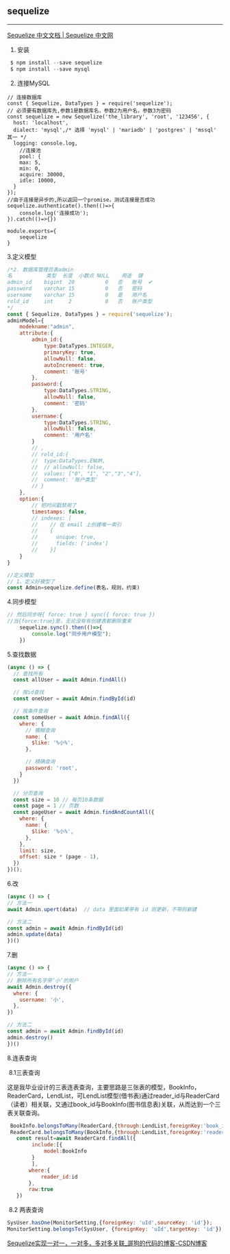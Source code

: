 ## sequelize

------

[Sequelize 中文文档 | Sequelize 中文网](https://www.sequelize.com.cn/)

1. 安装

 ```js
  $ npm install --save sequelize
  $ npm install --save mysql
 ```

2. 连接MySQL

```JS
// 连接数据库
const { Sequelize, DataTypes } = require('sequelize');
// 必须要有数据库先,参数1是数据库名，参数2为用户名，参数3为密码
const sequelize = new Sequelize('the_library', 'root', '123456', {
  host: 'localhost',
  dialect: 'mysql',/* 选择 'mysql' | 'mariadb' | 'postgres' | 'mssql' 其一 */
  logging: console.log,
    //连接池
    pool: {
    max: 5,
    min: 0,
    acquire: 30000,
    idle: 10000,
  }
});
//由于连接是异步的,所以返回一个promise，测试连接是否成功
sequelize.authenticate().then(()=>{
	console.log('连接成功');
}).catch(()=>{})

module.exports={
	sequelize
}
```

3.定义模型

```js
/*2. 数据库管理员表admin
名			类型	长度	小数点	NULL	用途	键
admin_id	bigint	20			0	否	账号	✔
password	varchar	15			0	否	密码	
username	varchar	15			0	是	用户名	
rold_id		int		2			0	否	账户类型
*/
const { Sequelize, DataTypes } = require('sequelize');
adminModel={
	modekname:"admin",
	attribute:{
		admin_id:{
			type:DataTypes.INTEGER,
			primaryKey: true,
			allowNull: false,
			autoIncrement: true,
			comment: '账号'
		},
		password:{
			type:DataTypes.STRING,
			allowNull: false,
			comment: '密码'
		},
		username:{
			type:DataTypes.STRING,
			allowNull: false,
			comment: '用户名'
		}
		// ,
		// rold_id:{
		// 	type:DataTypes.ENUM,
		// 	// allowNull: false,
		// 	values: ["0", "1", "2","3","4"],
		// 	comment: '账户类型'
		// }
	},
	option:{
		// 把时间戳禁用了
		timestamps: false,
		// indexes: [
		//    // 在 email 上创建唯一索引
		//    {
		//      unique: true,
		//      fields: ['index']
		//    }]
	}
}

//定义模型
// 1、定义好模型了
const Admin=sequelize.define(表名，规则，约束)
```

4.同步模型

```js
// 然后同步呀{ force: true } sync({ force: true })
//当{force:true}是，无论没有有创建表都删除重来
	sequelize.sync().then(()=>{
		console.log("同步用户模型");
	})
```

5.查找数据

```js
(async () => {
  // 查找所有
  const allUser = await Admin.findAll()

  // 按id查找
  const oneUser = await Admin.findById(id)

  // 按条件查询
  const someUser = await Admin.findAll({
    where: {
      // 模糊查询
      name: {
        $like: '%小%',
      },

      // 精确查询
      password: 'root',
    }
  })

  // 分页查询
  const size = 10 // 每页10条数据
  const page = 1 // 页数
  const pageUser = await Admin.findAndCountAll({
    where: {
      name: {
        $like: '%小%',
      },
    },
    limit: size,
    offset: size * (page - 1),
  })
})();
```

6.改

```js
(async () => {
// 方法一
await Admin.upert(data)  // data 里面如果带有 id 则更新，不带则新建

// 方法二
const admin = await Admin.findById(id)
admin.update(data)
})()
```

7.删

```js
(async () => {
// 方法一
// 删除所有名字带’小‘的用户
await Admin.destroy({
  where: {
    username: '小',
  },
})

// 方法二
const admin = await Admin.findById(id)
admin.destroy()
})()
```

8.连表查询

​	8.1三表查询

这是我毕业设计的三表连表查询，主要思路是三张表的模型，BookInfo，ReaderCard，LendList，可LendList模型(借书表)通过reader_id与ReaderCard（读者）相关联，又通过book_id与BookInfo(图书信息表)关联，从而达到一个三表关联查询。

```js
 BookInfo.belongsToMany(ReaderCard,{through:LendList,foreignKey:'book_id'})
 ReaderCard.belongsToMany(BookInfo,{through:LendList,foreignKey:'reader_id'})
   const result=await ReaderCard.findAll({
	    include:[{
			model:BookInfo
		}
		],
	   where:{
		   reader_id:id
	   },
	   raw:true 
   })
```

​	 8.2 两表查询

```js
SysUser.hasOne(MonitorSetting,{foreignKey: 'uId',sourceKey: 'id'});
MonitorSetting.belongsTo(SysUser, {foreignKey: 'uId',targetKey: 'id'});
```



[Sequelize实现一对一，一对多，多对多关联_遛狗的代码的博客-CSDN博客](https://blog.csdn.net/Brave_Coder/article/details/79734451?utm_medium=distribute.pc_relevant.none-task-blog-2~default~BlogCommendFromMachineLearnPai2~default-4.baidujs&depth_1-utm_source=distribute.pc_relevant.none-task-blog-2~default~BlogCommendFromMachineLearnPai2~default-4.baidujs)

